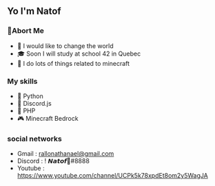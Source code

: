 

<h2>Yo I'm Natof</h2>

<h3>👤Abort Me</h3>

- 💭 I would like to change the world
- 🎓 Soon I will study at school 42 in Quebec
- 🌵 I do lots of things related to minecraft

<h3>My skills</h3>

- 🐍 Python
- 🤖 Discord.js 
- 🧰 PHP
- 🎮 Minecraft Bedrock

<h3>social networks</h3>

- Gmail : rallonathanael@gmail.com
- Discord : ! 𝙉𝙖𝙩𝙤𝙛🌵#8888
- Youtube : https://www.youtube.com/channel/UCPk5k78xpdEt8om2y5WagJA

<!--
**natof/natof** is a ✨ _special_ ✨ repository because its `README.md` (this file) appears on your GitHub profile.

Here are some ideas to get you started:

- 🔭 I’m currently working on ...
- 🌱 I’m currently learning ...
- 👯 I’m looking to collaborate on ...
- 🤔 I’m looking for help with ...
- 💬 Ask me about ...
- 📫 How to reach me: ...
- 😄 Pronouns: ...
- ⚡ Fun fact: ...
-->
